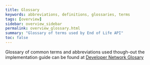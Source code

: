 ```yaml
---
title: Glossary
keywords: abbreviations, definitions, glossaries, terms
tags: [overview]
sidebar: overview_sidebar
permalink: overview_glossary.html
summary: "Glossary of terms used by End of Life API"
toc: false
---
```


Glossary of common terms and abbreviations used though-out the implementation guide can be found at <a href="https://developer.nhs.uk/library/glossary/">Developer Network Glosary</a>



